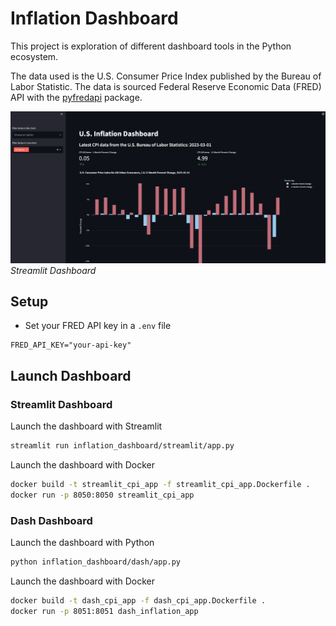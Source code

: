 # Inflation Dashboard

This project is exploration of different dashboard tools in the Python ecosystem.

The data used is the U.S. Consumer Price Index published by the Bureau of Labor Statistic. The data is sourced Federal Reserve Economic Data (FRED) API with the [pyfredapi](https://github.com/gw-moore/pyfredapi) package.

![alt text](_static/streamlit_example.png)
*Streamlit Dashboard*

## Setup

- Set your FRED API key in a `.env` file

```
FRED_API_KEY="your-api-key"
```

## Launch Dashboard

### Streamlit Dashboard

Launch the dashboard with Streamlit

```bash
streamlit run inflation_dashboard/streamlit/app.py
```

Launch the dashboard with Docker

```bash
docker build -t streamlit_cpi_app -f streamlit_cpi_app.Dockerfile .
docker run -p 8050:8050 streamlit_cpi_app
```


### Dash Dashboard

Launch the dashboard with Python

```bash
python inflation_dashboard/dash/app.py
```

Launch the dashboard with Docker

```bash
docker build -t dash_cpi_app -f dash_cpi_app.Dockerfile .
docker run -p 8051:8051 dash_inflation_app
```
